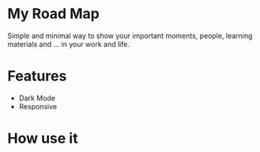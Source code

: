 # My Road Map

Simple and minimal way to show your important moments, people, learning materials and ... in your work and life.


# Features
* Dark Mode
* Responsive
# How use it